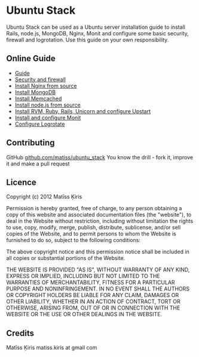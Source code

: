 # Ubuntu Stack

Ubuntu Stack can be used as a Ubuntu server installation guide to install Rails, node.js, MongoDB, Nginx, Monit and configure some basic security, firewall and logrotation. Use this guide on your own responsibility.

## Online Guide

- [Guide](http://matiss.github.com/ubuntu_stack/index.html)
- [Security and firewall](http://matiss.github.com/ubuntu_stack/security.html)
- [Install Nginx from source](http://matiss.github.com/ubuntu_stack/web-server.html)
- [Install MongoDB](http://matiss.github.com/ubuntu_stack/database.html)
- [Install Memcached](http://matiss.github.com/ubuntu_stack/memcached.html)
- [Install node.js from source](http://matiss.github.com/ubuntu_stack/node.html)
- [Install RVM, Ruby, Rails, Unicorn and configure Upstart](http://matiss.github.com/ubuntu_stack/ruby-rails.html)
- [Install and configure Monit](http://matiss.github.com/ubuntu_stack/monitoring.html)
- [Configure Logrotate](http://matiss.github.com/ubuntu_stack/logrotate.html)

## Contributing

GitHub [github.com/matiss/ubuntu_stack](https://github.com/matiss/ubuntu_stack)
You know the drill - fork it, improve it and make a pull request

## Licence

Copyright (c) 2012 Matīss Ķiris

Permission is hereby granted, free of charge, to any person obtaining a copy of this website and associated documentation files (the "website"), to deal in the Website without restriction, including without limitation the rights to use, copy, modify, merge, publish, distribute, sublicense, and/or sell copies of the Website, and to permit persons to whom the Website is furnished to do so, subject to the following conditions:

The above copyright notice and this permission notice shall be included in all copies or substantial portions of the Website.

THE WEBSITE IS PROVIDED "AS IS", WITHOUT WARRANTY OF ANY KIND, EXPRESS OR IMPLIED, INCLUDING BUT NOT LIMITED TO THE WARRANTIES OF MERCHANTABILITY, FITNESS FOR A PARTICULAR PURPOSE AND NONINFRINGEMENT. IN NO EVENT SHALL THE AUTHORS OR COPYRIGHT HOLDERS BE LIABLE FOR ANY CLAIM, DAMAGES OR OTHER LIABILITY, WHETHER IN AN ACTION OF CONTRACT, TORT OR OTHERWISE, ARISING FROM, OUT OF OR IN CONNECTION WITH THE WEBSITE OR THE USE OR OTHER DEALINGS IN THE WEBSITE.

## Credits

Matīss Ķiris matiss.kiris at gmail com